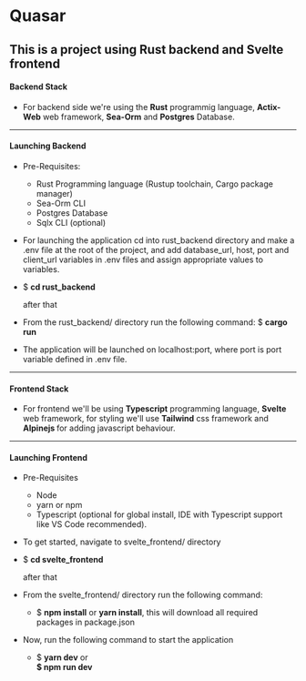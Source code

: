 # Quasar

This is a project using Rust backend and Svelte frontend 
-
#### Backend Stack
* For backend side we're using the <strong>Rust</strong> programmig language, 
<strong>Actix-Web</strong> web framework, <strong>Sea-Orm</strong> and <strong>Postgres</strong> Database.
---

#### Launching Backend 
* Pre-Requisites:
	* Rust Programming language (Rustup toolchain, Cargo package manager)
	* Sea-Orm CLI
	* Postgres Database
	* Sqlx CLI (optional)
	
* For launching the application cd into rust_backend directory and make a .env file at the root of the project, and add database_url, host, port and client_url variables in .env files and assign    	appropriate values to variables.
*  $ <strong> cd rust_backend </strong>

   after that
 * From the rust_backend/ directory run the following command:
	 $ <strong>cargo run</strong>
* The application will be launched on localhost:port, where port is port variable defined in .env file.
---
#### Frontend Stack
* For frontend we'll be using <strong>Typescript</strong> programming language, <strong>Svelte</strong> web framework, for styling we'll use <strong>Tailwind</strong> css framework and <strong> Alpinejs </strong> for adding javascript behaviour.
---

#### Launching Frontend
* Pre-Requisites
	* Node
	* yarn or npm
	* Typescript (optional for global install, IDE with Typescript support like VS Code recommended).

* To get started, navigate to svelte_frontend/ directory
* $ <strong> cd svelte_frontend </strong>

	after that
* From the svelte_frontend/ directory run the following command:
	* $ <strong>npm install</strong>	or <strong>yarn install</strong>,  this will download all required packages in package.json
* Now, run the following command to start the application
	* $ <strong>yarn dev</strong> or <br> <strong>$ npm run dev</strong>


